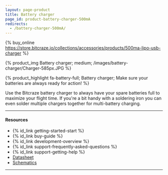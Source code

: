 ```yaml
---
layout: page-product
title: Battery charger
page_id: product-battery-charger-500mA
redirects:
  - /battery-charger-500mA/
---
```


{% buy_online https://store.bitcraze.io/collections/accessories/products/500ma-lipo-usb-charger %}

{% product_img Battery charger; medium;
/images/battery-charger/Charger-585px.JPG
%}

{% product_highlight
fa-battery-full;
Battery charger;
Make sure your batteries are always ready for action!
%}

Use the Bitcraze battery charger to always have your spare batteries full
to maximize your flight time. If you're a bit handy with a soldering iron you
can even solder multiple chargers together for multi-battery charging.

---

#### Resources

- {% id_link getting-started-start %}
- {% id_link buy-guide %}
- {% id_link development-overview %}
- {% id_link support-frequently-asked-questions %}
- {% id_link support-getting-help %}
- [Datasheet](/documentation/hardware/lipo_charger_500ma/lipo_charger_500ma-datasheet.pdf)
- [Schematics](/documentation/hardware/lipo_charger_500ma/chg500ma_reva.pdf)

---
